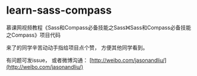 # learn-sass-compass
慕课网视频教程《Sass和Compass必备技能之Sass》《Sass和Compass必备技能之Compass》项目代码

来了的同学辛苦动动手指给项目点个赞， 方便其他同学看到。

有问题可发issue， 或者微博沟通： [http://weibo.com/jasonandliu/](http://weibo.com/jasonandliu/)
